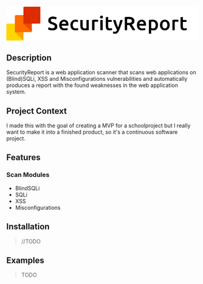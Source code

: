 ![SecurityReport](https://github.com/melkawakibi/securityscan/blob/ontwikkel/public/images/logo.png)

## Description
SecurityReport is a web application scanner that scans web applications on (Blind)SQLi, XSS and Misconfigurations vulnerabilities and automatically produces a report with the found weaknesses in the web application system.

## Project Context
I made this with the goal of creating a MVP for a schoolproject but I really want to make it into a finished product, so it's a continuous software project.

## Features

### Scan Modules
- BlindSQLi
- SQLi
- XSS
- Misconfigurations

## Installation

> //TODO

## Examples

> TODO